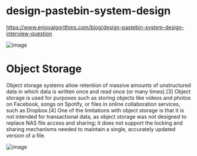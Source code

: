 # design-pastebin-system-design

https://www.enjoyalgorithms.com/blog/design-pastebin-system-design-interview-question

![image](https://user-images.githubusercontent.com/115500959/200175983-ea50cab7-ac63-428d-a523-6a60d4c2290b.png)

# Object Storage
Object storage systems allow retention of massive amounts of unstructured data in which data is written once and read once (or many times).[3] Object storage is used for purposes such as storing objects like videos and photos on Facebook, songs on Spotify, or files in online collaboration services, such as Dropbox.[4] One of the limitations with object storage is that it is not intended for transactional data, as object storage was not designed to replace NAS file access and sharing; it does not support the locking and sharing mechanisms needed to maintain a single, accurately updated version of a file.

![image](https://user-images.githubusercontent.com/115500959/200178491-6fc70319-4608-48db-a91a-d216554da5e6.png)

